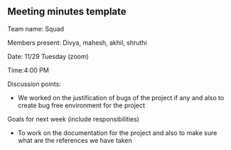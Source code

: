 ## Meeting minutes template

Team name: Squad

Members present: Divya, mahesh, akhil, shruthi

Date: 11/29 Tuesday (zoom)

Time:4:00 PM

Discussion points: 

* We worked on the justification of bugs of the project if any and also to create bug free environment for the project

Goals for next week (include responsibilities)

* To work on the documentation for the project and also to make sure what are the references we have taken
